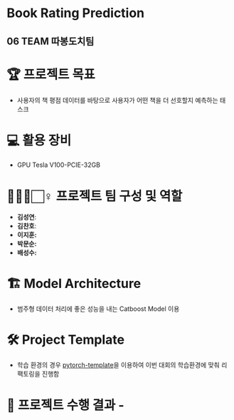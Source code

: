  # Book Rating Prediction 
 ## 06 TEAM 따봉도치팀
  
</div>

# 🏆️ 프로젝트 목표
<!-- <p align="center"><img src="https://user-images.githubusercontent.com/65529313/168472960-0eac76e2-4fe3-4ebc-b093-f9c0aab59859.png" /></p> -->
- 사용자의 책 평점 데이터를 바탕으로 사용자가 어떤 책을 더 선호할지 예측하는 태스크

# 💻 활용 장비
- GPU Tesla V100-PCIE-32GB

# 🙋🏻‍♂️🏻‍♀️ 프로젝트 팀 구성 및 역할
- **김성연**: 
- **김찬호**: 
- **이지훈:** 
- **박문순:** 
- **배성수:** 

# 🏗️ Model Architecture
<!-- <p align="center"><img src="https://user-images.githubusercontent.com/65529313/168473170-938e1ce0-395f-40be-9118-ea127668b11d.png" /></p> -->

- 범주형 데이터 처리에 좋은 성능을 내는 Catboost Model 이용


# 🛠 Project Template
<!-- <p align="center"><img src="https://user-images.githubusercontent.com/65529313/168473184-7a7a5c9b-f7da-4d92-81d8-965ecd1f934f.png" /></p> -->

- 학습 환경의 경우 [pytorch-template](https://github.com/victoresque/pytorch-template)을 이용하여 이번 대회의 학습환경에 맞춰 리팩토링을 진행함

# 💯 프로젝트 수행 결과 -
<!-- <p align="center"><img src="https://user-images.githubusercontent.com/65529313/168473055-047f5162-a1f5-4c64-a5a5-275bb87aa744.png" /></p> -->


